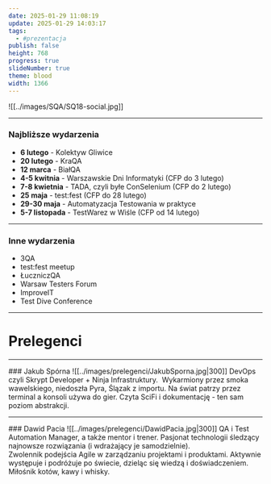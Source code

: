 ```yaml
---
date: 2025-01-29 11:08:19
update: 2025-01-29 14:03:17
tags:
  - #prezentacja
publish: false
height: 768
progress: true
slideNumber: true
theme: blood
width: 1366
---
```


![[../images/SQA/SQ18-social.jpg]]

---

### Najbliższe wydarzenia

- **6 lutego** - Kolektyw Gliwice
- **20 lutego** - KraQA
- **12 marca** - BiałQA
- **4-5 kwitnia** - Warszawskie Dni Informatyki (CFP do 3 lutego)
- **7-8 kwietnia** - TADA, czyli byłe ConSelenium (CFP do 2 lutego)
- **25 maja** - test:fest (CFP do 28 lutego)
- **29-30 maja** - Automatyzacja Testowania w praktyce
- **5-7 listopada** - TestWarez w Wiśle (CFP od 14 lutego)

---

### Inne wydarzenia

- 3QA
- test:fest meetup
- ŁuczniczQA
- Warsaw Testers Forum
- ImproveIT
- Test Dive Conference

---

# Prelegenci

---

<grid drop="top" drag="100 10">
### Jakub Spórna
</grid>

<grid drop="bottomleft" drag="30 90">
![[../images/prelegenci/JakubSporna.jpg|300]]
</grid>

<grid drop="bottomright" drag="70 90" align="justify">
DevOps czyli Skrypt Developer + Ninja Infrastruktury.  Wykarmiony przez smoka wawelskiego, niedoszła Pyra, Ślązak z importu. Na świat patrzy przez terminal a konsoli używa do gier. Czyta SciFi i dokumentację - ten sam poziom abstrakcji.
</grid>

---

<grid drop="top" drag="100 10">
### Dawid Pacia
</grid>

<grid drop="bottomleft" drag="30 90">
![[../images/prelegenci/DawidPacia.jpg|300]]
</grid>

<grid drop="bottomright" drag="70 90" align="justify">
QA i Test Automation Manager, a także mentor i trener. Pasjonat technologii śledzący najnowsze rozwiązania (i wdrażający je samodzielnie). <br>Zwolennik podejścia Agile w zarządzaniu projektami i produktami. Aktywnie występuje i podróżuje po świecie, dzieląc się wiedzą i doświadczeniem. Miłośnik kotów, kawy i whisky.
</grid>
